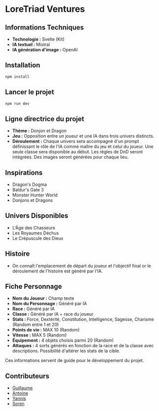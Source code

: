 # LoreTriad Ventures

## Informations Techniques

-   **Technologie :** Svelte (Kit)
-   **IA textuel :** Mistral
-   **IA génération d'image :** OpenAI

## Installation

```bash
npm install
```

## Lancer le projet

```bash
npm run dev
```

## Ligne directrice du projet

-   **Thème :** Donjon et Dragon
-   **Jeu :** Opposition entre un joueur et une IA dans trois univers distincts.
-   **Déroulement :** Chaque univers sera accompagné d'un prompt définissant le rôle de l'IA comme maître du jeu et celui du joueur. Une seule classe sera disponible au début. Les règles de DnD seront intégrées. Des images seront générées pour chaque lieu.

## Inspirations

-   Dragon's Dogma
-   Baldur's Gate 3
-   Monster Hunter World
-   Donjons et Dragons

## Univers Disponibles

-   L'Âge des Chasseurs
-   Les Royaumes Déchus
-   Le Crépuscule des Dieux

## Histoire

-   On connaît l'emplacement de départ du joueur et l'objectif final or le déroulement de l'histoire est généré par l'IA.

## Fiche Personnage

-   **Nom du Joueur :** Champ texte
-   **Nom du Personnage :** Généré par IA
-   **Race :** Généré par IA
-   **Classe :** Généré par IA + race du joueur
-   **Stats :** Force, Dextérité, Constitution, Intelligence, Sagesse, Charisme (Random entre 1 et 20)
-   **Points de vie :** MAX 10 (Random)
-   **Vitesse :** MAX 5 (Random)
-   **Équipement :** 4 objets choisis parmi 20 (Random)
-   **Attaques :** 4 sorts générés en fonction de la race et de la classe avec descriptions. Possibilité d'altérer les stats de la cible.

Ces informations servent de guide pour le développement du projet.

## Contributeurs

-   [Guillaume](https://github.com/Cosmeak)
-   [Antoine](https://github.com/AntoineBendafiSchulmann)
-   [Yannis](https://github.com/yannisobert)
-   [Soren](https://github.com/SorenMesselier-Sentis)
